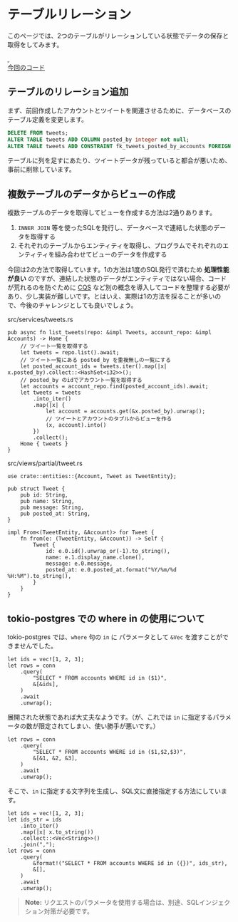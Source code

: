 # テーブルリレーション

このページでは、2つのテーブルがリレーションしている状態でデータの保存と取得をしてみます。

<a class="source" href="https://github.com/tkzwhr/rustwi/compare/11...12?diff=split" target="_blank" rel="noopener noreferrer">
    <div class="icon">&nbsp;</div>
    <span>今回のコード</span>
</a>

## テーブルのリレーション追加

まず、前回作成したアカウントとツイートを関連させるために、データベースのテーブル定義を変更します。

```sql
DELETE FROM tweets;
ALTER TABLE tweets ADD COLUMN posted_by integer not null;
ALTER TABLE tweets ADD CONSTRAINT fk_tweets_posted_by_accounts FOREIGN KEY (posted_by) REFERENCES accounts (id);
```

テーブルに列を足すにあたり、ツイートデータが残っていると都合が悪いため、事前に削除しています。

## 複数テーブルのデータからビューの作成

複数テーブルのデータを取得してビューを作成する方法は2通りあります。

1. `INNER JOIN` 等を使ったSQLを発行し、データベースで連結した状態のデータを取得する
2. それぞれのテーブルからエンティティを取得し、プログラムでそれぞれのエンティティを組み合わせてビューのデータを作成する

今回は2の方法で取得しています。1の方法は1度のSQL発行で済むため **処理性能が良い** のですが、連結した状態のデータがエンティティではない場合、コードが荒れるのを防ぐために [CQS](https://rakusui.org/cqs/) など別の概念を導入してコードを整理する必要があり、少し実装が難しいです。とはいえ、実際は1の方法を採ることが多いので、今後のチャレンジとしても良いでしょう。

<div class="filename"><div>src/services/tweets.rs</div></div>

```rust,ignore
pub async fn list_tweets(repo: &impl Tweets, account_repo: &impl Accounts) -> Home {
    // ツイート一覧を取得する
    let tweets = repo.list().await;
    // ツイート一覧にある posted_by を重複無しの一覧にする
    let posted_account_ids = tweets.iter().map(|x| x.posted_by).collect::<HashSet<i32>>();
    // posted_by のidでアカウント一覧を取得する
    let accounts = account_repo.find(posted_account_ids).await;
    let tweets = tweets
        .into_iter()
        .map(|x| {
            let account = accounts.get(&x.posted_by).unwrap();
            // ツイートとアカウントのタプルからビューを作る
            (x, account).into()
        })
        .collect();
    Home { tweets }
}
```

<div class="filename"><div>src/views/partial/tweet.rs</div></div>

```rust,ignore
use crate::entities::{Account, Tweet as TweetEntity};

pub struct Tweet {
    pub id: String,
    pub name: String,
    pub message: String,
    pub posted_at: String,
}

impl From<(TweetEntity, &Account)> for Tweet {
    fn from(e: (TweetEntity, &Account)) -> Self {
        Tweet {
            id: e.0.id().unwrap_or(-1).to_string(),
            name: e.1.display_name.clone(),
            message: e.0.message,
            posted_at: e.0.posted_at.format("%Y/%m/%d %H:%M").to_string(),
        }
    }
}
```

## tokio-postgres での where in の使用について

tokio-postgres では、`where` 句の `in` に パラメータとして `&Vec` を渡すことができませんでした。

```rust,ignore
let ids = vec![1, 2, 3];
let rows = conn
    .query(
        "SELECT * FROM accounts WHERE id in ($1)",
        &[&ids],
    )
    .await
    .unwrap();
```

展開された状態であれば大丈夫なようです。（が、これでは `in` に指定するパラメータの数が限定されてしまい、使い勝手が悪いです。）

```rust,ignore
let rows = conn
    .query(
        "SELECT * FROM accounts WHERE id in ($1,$2,$3)",
        &[&1, &2, &3],
    )
    .await
    .unwrap();
```

そこで、`in` に指定する文字列を生成し、SQL文に直接指定する方法にしています。

```rust,ignore
let ids = vec![1, 2, 3];
let ids_str = ids
    .into_iter()
    .map(|x| x.to_string())
    .collect::<Vec<String>>()
    .join(",");
let rows = conn
    .query(
        &format!("SELECT * FROM accounts WHERE id in ({})", ids_str),
        &[],
    )
    .await
    .unwrap();
```

> **Note:** リクエストのパラメータを使用する場合は、別途、SQLインジェクション対策が必要です。
